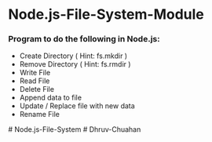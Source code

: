 # Node.js-File-System-Module
<h3>Program to do the following in Node.js:</h3>
<ul>
<li>Create Directory ( Hint: fs.mkdir )</li>
<li>Remove Directory ( Hint: fs.rmdir )</li>
<li>Write File </li>
<li>Read File </li>
<li>Delete File</li>
<li>Append data to file</li>
<li>Update / Replace file with new data</li>
<li>Rename File</li>
</ul># Node.js-File-System
# Dhruv-Chuahan
